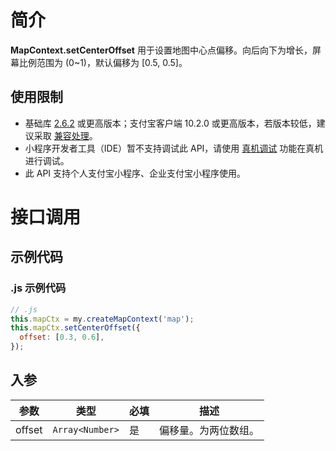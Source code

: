 # 简介

**MapContext.setCenterOffset** 用于设置地图中心点偏移。向后向下为增长，屏幕比例范围为 (0~1)，默认偏移为 [0.5, 0.5]。

## 使用限制

- 基础库 [2.6.2](https://opendocs.alipay.com/mini/framework/lib-upgrade-v2) 或更高版本；支付宝客户端 10.2.0 或更高版本，若版本较低，建议采取 [兼容处理](https://opendocs.alipay.com/mini/framework/compatibility)。
- 小程序开发者工具（IDE）暂不支持调试此 API，请使用 [真机调试](https://opendocs.alipay.com/mini/ide/remote-debug) 功能在真机进行调试。
- 此 API 支持个人支付宝小程序、企业支付宝小程序使用。

# 接口调用

## 示例代码

### .js 示例代码

```javascript
// .js
this.mapCtx = my.createMapContext('map');
this.mapCtx.setCenterOffset({
  offset: [0.3, 0.6],
});
```

## 入参

| **参数** | **类型**        | **必填** | **描述**             |
| -------- | --------------- | -------- | -------------------- |
| offset   | `Array<Number>` | 是       | 偏移量。为两位数组。 |
